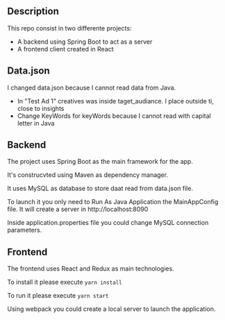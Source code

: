 ## Description
This repo consist in two differente projects:
- A backend using Spring Boot to act as a server
- A frontend client created in React

## Data.json
I changed data.json because I cannot read data from Java.

- In "Test Ad 1" creatives was inside taget_audiance. I place outside ti, close to insights
- Change KeyWords for keyWords because I cannot read with capital letter in Java

## Backend
The project uses Spring Boot as the main framework for the app.

It's construcvted using Maven as dependency manager.

It uses MySQL as database to store daat read from data.json file.

To launch it you only need to Run As Java Application the MainAppConfig file. It will create a server in http://localhost:8090

Inside application.properties file you could change MySQL connection parameters.


## Frontend
The frontend uses React and Redux as main technologies.

To install it please execute ```yarn install```

To run it please execute ```yarn start```

Using webpack you could create a local server to launch the application.
